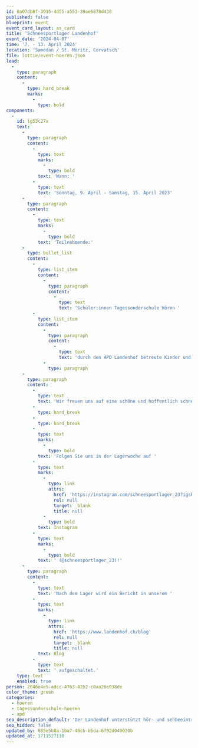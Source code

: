 ```yaml
---
id: 0a07db8f-3915-4d55-a553-39ae6878d438
published: false
blueprint: event
event_card_layout: as_card
title: 'Schneesportlager Landenhof'
event_date: '2024-04-07'
time: '7. - 13. April 2024'
location: 'Samedan / St. Moritz, Corvatsch'
file: lottie/event-hoeren.json
lead:
  -
    type: paragraph
    content:
      -
        type: hard_break
        marks:
          -
            type: bold
components:
  -
    id: lg53c27x
    text:
      -
        type: paragraph
        content:
          -
            type: text
            marks:
              -
                type: bold
            text: 'Wann: '
          -
            type: text
            text: 'Sonntag, 9. April - Samstag, 15. April 2023'
      -
        type: paragraph
        content:
          -
            type: text
            marks:
              -
                type: bold
            text: 'Teilnehmende:'
      -
        type: bullet_list
        content:
          -
            type: list_item
            content:
              -
                type: paragraph
                content:
                  -
                    type: text
                    text: 'Schüler:innen Tagessonderschule Hören '
          -
            type: list_item
            content:
              -
                type: paragraph
                content:
                  -
                    type: text
                    text: 'durch den APD Landenhof betreute Kinder und Jugendliche'
              -
                type: paragraph
      -
        type: paragraph
        content:
          -
            type: text
            text: 'Wir freuen uns auf eine schöne und hoffentlich schneereiche Woche!'
          -
            type: hard_break
          -
            type: hard_break
          -
            type: text
            marks:
              -
                type: bold
            text: 'Folgen Sie uns in der Lagerwoche auf '
          -
            type: text
            marks:
              -
                type: link
                attrs:
                  href: 'https://instagram.com/schneesportlager_23?igshid=YmMyMTA2M2Y='
                  rel: null
                  target: _blank
                  title: null
              -
                type: bold
            text: Instagram
          -
            type: text
            marks:
              -
                type: bold
            text: ' (@schneesportlager_23)!'
      -
        type: paragraph
        content:
          -
            type: text
            text: 'Nach dem Lager wird ein Bericht in unserem '
          -
            type: text
            marks:
              -
                type: link
                attrs:
                  href: 'https://www.landenhof.ch/blog'
                  rel: null
                  target: _blank
                  title: null
            text: Blog
          -
            type: text
            text: ' aufgeschaltet.'
    type: text
    enabled: true
person: 2646e4e5-adcc-4763-82b2-c0aa26e038de
color_theme: green
categories:
  - hoeren
  - tagessonderschule-hoeren
  - apd
seo_description_default: 'Der Landenhof unterstützt hör- und sehbeeinträchtigte Kinder & Jugendliche in ihrem selbstbestimmten Leben durch Förderung ihrer Fähigkeiten & Entwicklung'
seo_hidden: false
updated_by: 685e5b8a-1ba7-40cb-b5da-6f92d040030b
updated_at: 1711527110
---
```

